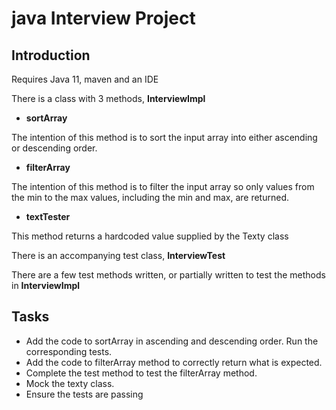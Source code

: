 # java Interview Project #

## Introduction ##

Requires Java 11, maven and an IDE 

There is a class with 3 methods, __InterviewImpl__
* __sortArray__

The intention of this method is to sort the input array into either ascending or descending order. 

* __filterArray__

The intention of this method is to filter the input array so only values from the min to the max values, including the min and max, are returned.

* __textTester__

This method returns a hardcoded value supplied by the Texty class

There is an accompanying test class, __InterviewTest__

There are a few test methods written, or partially written to test the methods in __InterviewImpl__

## Tasks ##

* Add the code to sortArray in ascending and descending order. Run the corresponding tests.
* Add the code to filterArray method to correctly return what is expected.
* Complete the test method to test the filterArray method.
* Mock the texty class.
* Ensure the tests are passing

